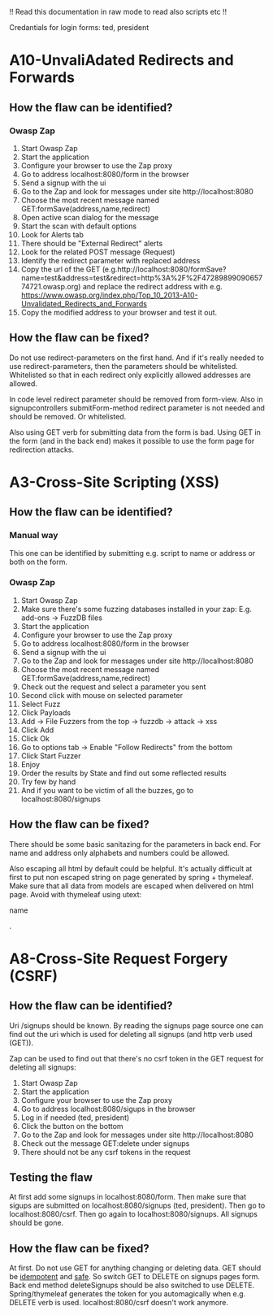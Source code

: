 !! Read this documentation in raw mode to read also scripts etc !!

Credantials for login forms: ted, president

# A10-UnvaliAdated Redirects and Forwards

## How the flaw can be identified?

### Owasp Zap
1. Start Owasp Zap
2. Start the application
3. Configure your browser to use the Zap proxy
4. Go to address localhost:8080/form in the browser
5. Send a signup with the ui
6. Go to the Zap and look for messages under site http://localhost:8080
7. Choose the most recent message named GET:formSave(address,name,redirect)
8. Open active scan dialog for the message
9. Start the scan with default options
10. Look for Alerts tab
11. There should be "External Redirect" alerts
12. Look for the related POST message (Request)
13. Identify the redirect parameter with replaced address
14. Copy the url of the GET (e.g.http://localhost:8080/formSave?name=test&address=test&redirect=http%3A%2F%2F4728989909065774721.owasp.org) and replace the redirect address with e.g. https://www.owasp.org/index.php/Top_10_2013-A10-Unvalidated_Redirects_and_Forwards
15. Copy the modified address to your browser and test it out.

## How the flaw can be fixed?
Do not use redirect-parameters on the first hand. And if it's really needed to use redirect-parameters, then the parameters should be whitelisted. Whitelisted so that in each redirect only explicitly allowed addresses are allowed.

In code level redirect parameter should be removed from form-view. Also in signupcontrollers submitForm-method redirect parameter is not needed and should be removed. Or whitelisted.

Also using GET verb for submitting data from the form is bad. Using GET in the form (and in the back end) makes it possible to use the form page for redirection attacks.

# A3-Cross-Site Scripting (XSS)

## How the flaw can be identified?

### Manual way
This one can be identified by submitting e.g. script <script>alert("muahaha")</script> to name or address or both on the form.

### Owasp Zap
1. Start Owasp Zap
2. Make sure there's some fuzzing databases installed in your zap: E.g. add-ons -> FuzzDB files
3. Start the application
4. Configure your browser to use the Zap proxy
5. Go to address localhost:8080/form in the browser
6. Send a signup with the ui
7. Go to the Zap and look for messages under site http://localhost:8080
8. Choose the most recent message named GET:formSave(address,name,redirect)
9. Check out the request and select a parameter you sent
10. Second click with mouse on selected parameter
11. Select Fuzz
12. Click Payloads
13. Add -> File Fuzzers from the top -> fuzzdb -> attack -> xss
14. Click Add
15. Click Ok
16. Go to options tab -> Enable "Follow Redirects" from the bottom
17. Click Start Fuzzer
18. Enjoy
19. Order the results by State and find out some reflected results
20. Try few by hand
21. And if you want to be victim of all the buzzes, go to localhost:8080/signups

## How the flaw can be fixed?
There should be some basic sanitazing for the parameters in back end. For name and address only alphabets and numbers could be allowed.

Also escaping all html by default could be helpful. It's actually difficult at first to put non escaped string on page generated by spring + thymeleaf. Make sure that all data from models are escaped when delivered on html page. Avoid with thymeleaf using utext: <p th:utext="${name}">name</p>.

# A8-Cross-Site Request Forgery (CSRF)

## How the flaw can be identified?
Uri /signups should be known. By reading the signups page source one can find out the uri which is used for deleting all signups (and http verb used (GET)).

Zap can be used to find out that there's no csrf token in the GET request for deleting all signups:

1. Start Owasp Zap
2. Start the application
3. Configure your browser to use the Zap proxy
4. Go to address localhost:8080/sigups in the browser
5. Log in if needed (ted, president)
6. Click the button on the bottom
7. Go to the Zap and look for messages under site http://localhost:8080
8. Check out the message GET:delete under signups
9. There should not be any csrf tokens in the request

## Testing the flaw
At first add some signups in localhost:8080/form. Then make sure that sigups are submitted on localhost:8080/signups (ted, president). Then go to localhost:8080/csrf. Then go again to localhost:8080/signups. All signups should be gone.

## How the flaw can be fixed?
At first. Do not use GET for anything changing or deleting data. GET should be [idempotent](https://en.wikipedia.org/wiki/Idempotence) and [safe](https://en.wikipedia.org/wiki/Hypertext_Transfer_Protocol#Safe_methods). So switch GET to DELETE on signups pages form. Back end method deleteSignups should be also switched to use DELETE. Spring/thymeleaf generates the token for you automagically when e.g. DELETE verb is used. localhost:8080/csrf doesn't work anymore.
